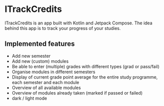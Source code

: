 # ITrackCredits
ITrackCredits is an app built with Kotlin and Jetpack Compose. The idea behind this app is to track your progress of your studies.

## Implemented features
- Add new semester
- Add new (custom) modules
- Be able to enter (multiple) grades with different types (grad or pass/fail)
- Organise modules in different semesters
- Display of current grade point average for the entire study programme, each semester and each module
- Overview of all available modules
- Overview of modules already taken (marked if passed or failed)
- dark / light mode
